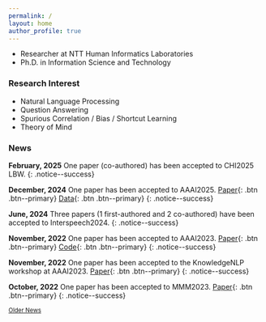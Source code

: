 ```yaml
---
permalink: /
layout: home
author_profile: true
---
```


<!-- Google tag (gtag.js) -->
<script async src="https://www.googletagmanager.com/gtag/js?id=G-RHK7JKMTTB"></script>
<script>
  window.dataLayer = window.dataLayer || [];
  function gtag(){dataLayer.push(arguments);}
  gtag('js', new Date());

  gtag('config', 'G-RHK7JKMTTB');
</script>

* Researcher at NTT Human Informatics Laboratories
* Ph.D. in Information Science and Technology

### Research Interest
* Natural Language Processing
* Question Answering
* Spurious Correlation / Bias / Shortcut Learning
* Theory of Mind

### News
**February, 2025** One paper (co-authored) has been accepted to CHI2025 LBW.
{: .notice--success}

**December, 2024** One paper has been accepted to AAAI2025. [Paper](https://arxiv.org/abs/2501.08838){: .btn .btn--primary} [Data](https://github.com/nttmdlab-nlp/ToMATO){: .btn .btn--primary}
{: .notice--success}

**June, 2024** Three papers (1 first-authored and 2 co-authored) have been accepted to Interspeech2024.
{: .notice--success}

**November, 2022** One paper has been accepted to AAAI2023. [Paper](https://arxiv.org/abs/2211.16220){: .btn .btn--primary} [Code](https://github.com/KazutoshiShinoda/ShortcutLearnability){: .btn .btn--primary}
{: .notice--success}

**November, 2022** One paper has been accepted to the KnowledgeNLP workshop at AAAI2023. [Paper](https://arxiv.org/abs/2211.16093){: .btn .btn--primary}
{: .notice--success}

**October, 2022** One paper has been accepted to MMM2023. [Paper](https://arxiv.org/abs/2110.07031){: .btn .btn--primary}
{: .notice--success}

<div class="text-center">
    <a href="/archive/" style="font-size: smaller; font-decoration: italic;">Older News</a>
</div>

